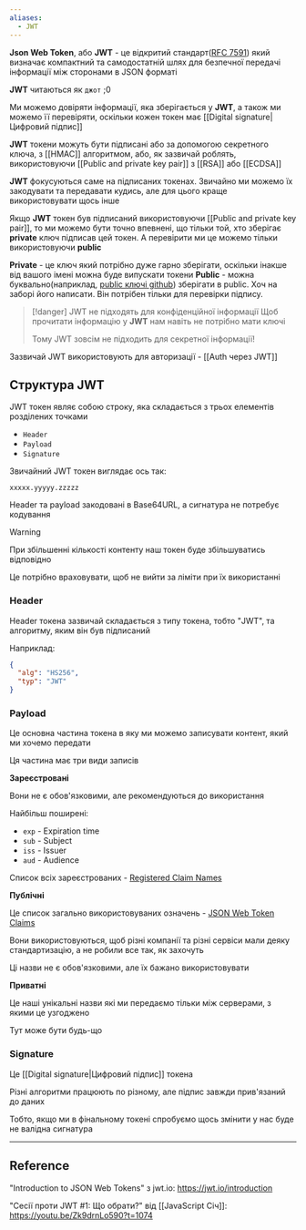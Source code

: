 ```yaml
---
aliases:
  - JWT
---
```

**Json Web Token**, або **JWT** - це відкритий стандарт([RFC 7591](https://datatracker.ietf.org/doc/html/rfc7519)) який визначає компактний та самодостатній шлях для безпечної передачі інформації між сторонами в JSON форматі

**JWT** читаються як `джот` ;0 

Ми можемо довіряти інформації, яка зберігається у **JWT**, а також ми можемо її перевіряти, оскільки кожен токен має [[Digital signature|Цифровий підпис]]

**JWT** токени можуть бути підписані або за допомогою секретного ключа, з [[HMAC]] алгоритмом, або, як зазвичай роблять, використовуючи [[Public and private key pair]] з [[RSA]] або [[ECDSA]]

**JWT** фокусуються саме на підписаних токенах. Звичайно ми можемо їх закодувати та передавати кудись, але для цього краще використовувати щось інше

Якщо **JWT** токен був підписаний використовуючи [[Public and private key pair]], то ми можемо бути точно впевнені, що тільки той, хто зберігає **private** ключ підписав цей токен. А перевірити ми це можемо тільки використовуючи **public**

**Private** - це ключ який потрібно дуже гарно зберігати, оскільки інакше від вашого імені можна буде випускати токени
**Public** - можна буквально(наприклад, [public ключі github](https://github.com/xanf.keys)) зберігати в public. Хоч на заборі його написати. Він потрібен тільки для перевірки підпису. 

>[!danger] JWT не підходять для конфіденційної інформації
> Щоб прочитати інформацію у **JWT** нам навіть не потрібно мати ключі
> 
> Тому JWT зовсім не підходить для секретної інформації!

Зазвичай JWT використовують для авторизації - [[Auth через JWT]]

## Структура JWT

JWT токен являє собою строку, яка складається з трьох елементів розділених точками

- `Header`
- `Payload`
- `Signature`

Звичайний JWT токен виглядає ось так:

```
xxxxx.yyyyy.zzzzz
```

Header та payload закодовані в Base64URL, а сигнатура не потребує кодування

> [!warning]
> 
> При збільшенні кількості контенту наш токен буде збільшуватись відповідно
> 
> Це потрібно враховувати, щоб не вийти за ліміти при їх використанні

### Header

Header токена зазвичай складається з типу токена, тобто "JWT", та алгоритму, яким він був підписаний

Наприклад:

```json
{
  "alg": "HS256",
  "typ": "JWT"
}
```

### Payload

Це основна частина токена в яку ми можемо записувати контент, який ми хочемо передати

Ця частина має три види записів

**Зареєстровані**

Вони не є обов'язковими, але рекомендуються до використання 

Найбільш поширені:
- `exp` - Expiration time
- `sub` - Subject
- `iss` - Issuer
- `aud` - Audience

Список всіх зареєстрованих - [Registered Claim Names](https://datatracker.ietf.org/doc/html/rfc7519#section-4.1)

**Публічні**

Це список загально використовуваних означень - [JSON Web Token Claims](https://www.iana.org/assignments/jwt/jwt.xhtml)

Вони використовуються, щоб різні компанії та різні сервіси мали деяку стандартизацію, а не робили все так, як захочуть

Ці назви не є обов'язковими, але їх бажано використовувати

**Приватні**

Це наші унікальні назви які ми передаємо тільки між серверами, з якими це узгоджено

Тут може бути будь-що

### Signature

Це [[Digital signature|Цифровий підпис]] токена

Різні алгоритми працюють по різному, але підпис завжди прив'язаний до даних

Тобто, якщо ми в фінальному токені спробуємо щось змінити у нас буде не валідна сигнатура

---
## Reference

"Introduction to JSON Web Tokens" з jwt.io: https://jwt.io/introduction

"Сесії проти JWT #1: Що обрати?" від [[JavaScript Січ]]: https://youtu.be/Zk9drnLo590?t=1074
